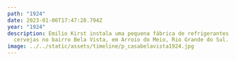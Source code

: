 ```yaml
---
path: "1924"
date: 2023-01-06T17:47:28.794Z
year: "1924"
description: Emilio Kirst instala uma pequena fábrica de refrigerantes e
  cervejas no bairro Bela Vista, em Arroio do Meio, Rio Grande do Sul.
image: ../../static/assets/timeline/p_casabelavista1924.jpg
---
```

